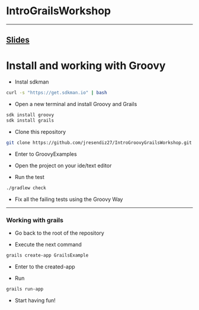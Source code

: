 # IntroGrailsWorkshop

------
[Slides](https://docs.google.com/presentation/d/1C_j6dO1N3G6y52fnQ6LGc5l0qdGjcZ2nwvLUbEifU90/edit?usp=sharing) 
------

# Install and working with Groovy

* Instal sdkman

```bash
curl -s "https://get.sdkman.io" | bash
```

* Open a new terminal and install Groovy and Grails

```bash
sdk install groovy
sdk install grails
```

* Clone this repository

```bash
git clone https://github.com/jresendiz27/IntroGroovyGrailsWorkshop.git
```

* Enter to GroovyExamples

* Open the project on your ide/text editor

* Run the test

```bash
./gradlew check
```

* Fix all the failing tests using the Groovy Way

----

### Working with grails

* Go back to the root of the repository

* Execute the next command

```bash
grails create-app GrailsExample
```

* Enter to the created-app

* Run

```bash
grails run-app
```
* Start having fun!
